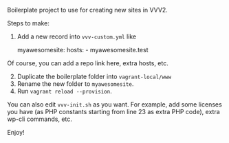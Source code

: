 Boilerplate project to use for creating new sites in VVV2.

Steps to make:
1. Add a new record into `vvv-custom.yml` like

    myawesomesite:
        hosts:
          - myawesomesite.test

Of course, you can add a repo link here, extra hosts, etc.

2. Duplicate the boilerplate folder into `vagrant-local/www`
3. Rename the new folder to `myawesomesite`.
4. Run `vagrant reload --provision`.

You can also edit `vvv-init.sh` as you want.
For example, add some licenses you have (as PHP constants starting from line 23 as extra PHP code),
extra wp-cli commands, etc.

Enjoy!
